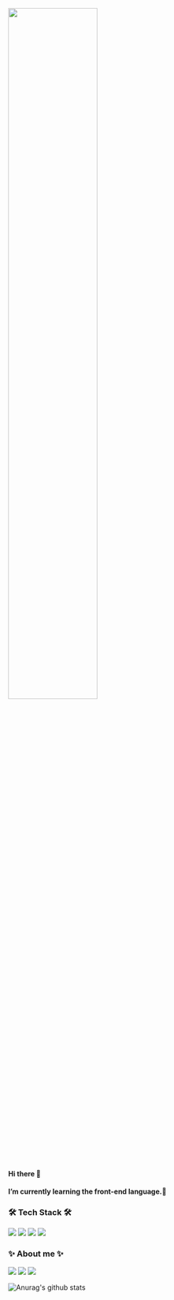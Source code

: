 <img width="60%" src="https://postfiles.pstatic.net/MjAyMjAzMDVfNzkg/MDAxNjQ2NDY0Mzc2NzIx.IhR8NYZ-MJIJmMSPbNCyf8mSX9qB9eLxMpceCyfkYYEg.lj0x2NcUbRr9TiaPUsn57EnwIuajSga4mXA3ANl5Do0g.PNG.dbfla5036/yurim.png?type=w773">
<h4> Hi there 👋 </h4>
<h4>I’m currently learning the front-end language.🏃</h4>



<h3>🛠 Tech Stack 🛠 </h3>
<p float="left">
<img src="https://img.shields.io/badge/html5-E34F26?style=for-the-badge&logo=html5&logoColor=white">
<img src="https://img.shields.io/badge/CSS-1572B6?style=for-the-badge&logo=CSS3&logoColor=white">
<img src="https://img.shields.io/badge/JavaScript-F7DF1E?style=for-the-badge&logo=JavaScript&logoColor=black">
<img src="https://img.shields.io/badge/python-3670A0?style=for-the-badge&logo=python&logoColor=FF9E0F">
</p>

<h3>✨ About me ✨ </h3>
<p  float="left">
<a href="https://www.instagram.com/ryu_ri_m/?hl=ko"><img src="https://img.shields.io/badge/Instagram-E4405F?style=flat-square&logo=Instagram&logoColor=white&link=https://www.instagram.com/ryu_ri_m/?hl=ko"/></a>
<a href="https://velog.io/@ryurim0109"><img src="https://img.shields.io/badge/Velog-20C997?style=flat-square&logo=Velog&logoColor=white&link=https://www.instagram.com/ryu_ri_m/?hl=ko"/></a>
<a href="mailto:dbfla5036@gmail.com"><img src="https://img.shields.io/badge/gmail-EA4335?style=flat-square&logo=gmail&logoColor=white&link=https://www.instagram.com/ryu_ri_m/?hl=ko"/></a>

</p>




![Anurag's github stats](https://github-readme-stats.vercel.app/api?username=ryurim0109&show_icons=true&theme=react)

